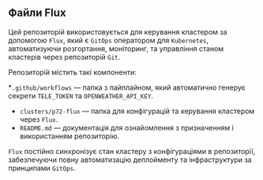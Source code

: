 ## Файли Flux

Цей репозиторій використовується для керування кластером за допомогою `Flux`, який є `GitOps` оператором для `Kubernetes`, автоматизуючи розгортання, моніторинг, та управління станом кластерів через репозиторій `Git`.

Репозиторій містить такі компоненти:

 *`.github/workflows` — папка з пайплайном, який автоматично генерує секрети `TELE_TOKEN` та `OPENWEATHER_API_KEY`.
 * `clusters/p72-flux` — папка для конфігурацій та керування кластером через `Flux`.
 * `README.md` — документація для ознайомлення з призначенням і використанням репозиторію.

`Flux` постійно синхронізує стан кластеру з конфігураціями в репозиторії, забезпечуючи повну автоматизацію деплойменту та інфраструктури за принципами `GitOps`.
